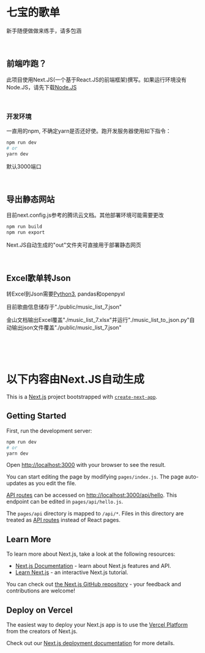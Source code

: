 # 七宝的歌单

新手随便做做来练手，请多包涵

<br />

## 前端咋跑？

此项目使用Next.JS(一个基于React.JS的前端框架)撰写。如果运行环境没有Node.JS，请先下载[Node.JS](https://nodejs.org)

<br />

### 开发环境

一直用的npm, 不确定yarn是否还好使。跑开发服务器使用如下指令：

```bash
npm run dev
# or
yarn dev
```
默认3000端口

<br />

## 导出静态网站

目前next.config.js参考的腾讯云文档。其他部署环境可能需要更改

```bash
npm run build
npm run export
```

Next.JS自动生成的"out"文件夹可直接用于部署静态网页

<br />

## Excel歌单转Json

转Excel到Json需要[Python3](https://www.python.org/), pandas和openpyxl

目前歌曲信息储存于"./public/music_list_7.json"

金山文档输出Excel覆盖"./music_list_7.xlsx"并运行"./music_list_to_json.py"自动输出json文件覆盖"./public/music_list_7.json"

<br />
<br />
<br />

# 以下内容由Next.JS自动生成

This is a [Next.js](https://nextjs.org/) project bootstrapped with [`create-next-app`](https://github.com/vercel/next.js/tree/canary/packages/create-next-app).

## Getting Started

First, run the development server:

```bash
npm run dev
# or
yarn dev
```

Open [http://localhost:3000](http://localhost:3000) with your browser to see the result.

You can start editing the page by modifying `pages/index.js`. The page auto-updates as you edit the file.

[API routes](https://nextjs.org/docs/api-routes/introduction) can be accessed on [http://localhost:3000/api/hello](http://localhost:3000/api/hello). This endpoint can be edited in `pages/api/hello.js`.

The `pages/api` directory is mapped to `/api/*`. Files in this directory are treated as [API routes](https://nextjs.org/docs/api-routes/introduction) instead of React pages.

## Learn More

To learn more about Next.js, take a look at the following resources:

- [Next.js Documentation](https://nextjs.org/docs) - learn about Next.js features and API.
- [Learn Next.js](https://nextjs.org/learn) - an interactive Next.js tutorial.

You can check out [the Next.js GitHub repository](https://github.com/vercel/next.js/) - your feedback and contributions are welcome!

## Deploy on Vercel

The easiest way to deploy your Next.js app is to use the [Vercel Platform](https://vercel.com/new?utm_medium=default-template&filter=next.js&utm_source=create-next-app&utm_campaign=create-next-app-readme) from the creators of Next.js.

Check out our [Next.js deployment documentation](https://nextjs.org/docs/deployment) for more details.
